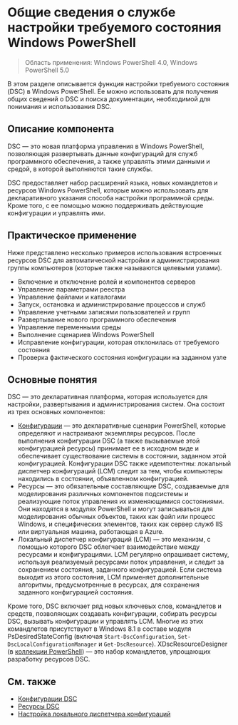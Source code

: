 # Общие сведения о службе настройки требуемого состояния Windows PowerShell 

> Область применения: Windows PowerShell 4.0, Windows PowerShell 5.0

В этом разделе описывается функция настройки требуемого состояния (DSC) в Windows PowerShell. Ее можно использовать для получения общих сведений о DSC и поиска документации, необходимой для понимания и использования DSC.

## Описание компонента
DSC — это новая платформа управления в Windows PowerShell, позволяющая развертывать данные конфигураций для служб программного обеспечения, а также управлять этими данными и средой, в которой выполняются такие службы.

DSC предоставляет набор расширений языка, новых командлетов и ресурсов Windows PowerShell, которые можно использовать для декларативного указания способа настройки программной среды. Кроме того, с ее помощью можно поддерживать действующие конфигурации и управлять ими.

## Практическое применение
Ниже представлено несколько примеров использования встроенных ресурсов DSC для автоматической настройки и администрирования группы компьютеров (которые также называются целевыми узлами).

* Включение и отключение ролей и компонентов серверов
* Управление параметрами реестра
* Управление файлами и каталогами
* Запуск, остановка и администрирование процессов и служб
* Управление учетными записями пользователей и групп
* Развертывание нового программного обеспечения
* Управление переменными среды
* Выполнение сценариев Windows PowerShell
* Исправление конфигурации, которая отклонилась от требуемого состояния
* Проверка фактического состояния конфигурации на заданном узле

## Основные понятия
DSC — это декларативная платформа, которая используется для настройки, развертывания и администрирования систем. Она состоит из трех основных компонентов:

* [Конфигурации](configurations.md) — это декларативные сценарии PowerShell, которые определяют и настраивают экземпляры ресурсов. После выполнения конфигурации DSC (а также вызываемые этой конфигурацией ресурсы) принимает ее в исходном виде и обеспечивает существование системы в состоянии, заданном этой конфигурацией. Конфигурации DSC также идемпотентны: локальный диспетчер конфигураций (LCM) следит за тем, чтобы компьютеры находились в состоянии, объявленном конфигурацией.
* Ресурсы — это обязательные составляющие DSC, создаваемые для моделирования различных компонентов подсистемы и реализующие поток управления их изменяющимися состояниями. Они находятся в модулях PowerShell и могут записываться для моделирования обычных объектов, таких как файл или процесс Windows, и специфических элементов, таких как сервер служб IIS или виртуальная машина, работающая в Azure.
* Локальный диспетчер конфигураций (LCM) — это механизм, с помощью которого DSC облегчает взаимодействие между ресурсами и конфигурациями. LCM регулярно опрашивает систему, используя реализуемый ресурсами поток управления, и следит за сохранением состояния, заданного конфигурацией. Если система выходит из этого состояния, LCM применяет дополнительные алгоритмы, предусмотренные в ресурсах, для сохранения заданного конфигурацией состояния. 

Кроме того, DSC включает ряд новых ключевых слов, командлетов и средств, позволяющих создавать конфигурации, собирать ресурсы DSC, вызывать конфигурации и управлять LCM. Многие из этих командлетов присутствуют в Windows 8.1 в составе модуля PsDesiredStateConfig (включая `Start-DscConfiguration`, `Set-DscLocalConfigurationManager` и `Get-DscResource`). XDscResourceDesigner (в [коллекции PowerShell](https://www.powershellgallery.com/packages/xDSCResourceDesigner/)) — это набор командлетов, упрощающих разработку ресурсов DSC.

## См. также
* [Конфигурации DSC](configurations.md)
* [Ресурсы DSC](resources.md)
* [Настройка локального диспетчера конфигураций](metaConfig.md)



<!--HONumber=Apr16_HO2-->


